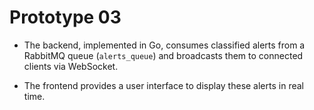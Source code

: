 # Prototype 03

- The backend, implemented in Go, consumes classified alerts from a RabbitMQ queue (`alerts_queue`) and broadcasts them to connected clients via WebSocket. 

- The frontend provides a user interface to display these alerts in real time.
